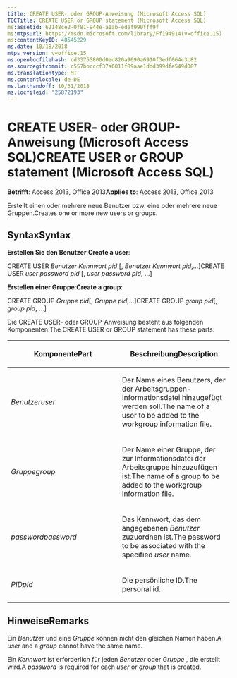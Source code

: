 ```yaml
---
title: CREATE USER- oder GROUP-Anweisung (Microsoft Access SQL)
TOCTitle: CREATE USER or GROUP statement (Microsoft Access SQL)
ms:assetid: 62148ce2-0f81-944e-a1ab-edef990fff9f
ms:mtpsurl: https://msdn.microsoft.com/library/Ff194914(v=office.15)
ms:contentKeyID: 48545229
ms.date: 10/18/2018
mtps_version: v=office.15
ms.openlocfilehash: cd33755800d0ed820a9690a6910f3edf064c3c82
ms.sourcegitcommit: c557bbcccf37a6011f89aae1ddd399dfe549d087
ms.translationtype: MT
ms.contentlocale: de-DE
ms.lasthandoff: 10/31/2018
ms.locfileid: "25872193"
---
```

# <a name="create-user-or-group-statement-microsoft-access-sql"></a><span data-ttu-id="a134c-102">CREATE USER- oder GROUP-Anweisung (Microsoft Access SQL)</span><span class="sxs-lookup"><span data-stu-id="a134c-102">CREATE USER or GROUP statement (Microsoft Access SQL)</span></span>

<span data-ttu-id="a134c-103">**Betrifft**: Access 2013, Office 2013</span><span class="sxs-lookup"><span data-stu-id="a134c-103">**Applies to**: Access 2013, Office 2013</span></span>

<span data-ttu-id="a134c-104">Erstellt einen oder mehrere neue Benutzer bzw. eine oder mehrere neue Gruppen.</span><span class="sxs-lookup"><span data-stu-id="a134c-104">Creates one or more new users or groups.</span></span>

## <a name="syntax"></a><span data-ttu-id="a134c-105">Syntax</span><span class="sxs-lookup"><span data-stu-id="a134c-105">Syntax</span></span>

<span data-ttu-id="a134c-106">**Erstellen Sie den Benutzer**:</span><span class="sxs-lookup"><span data-stu-id="a134c-106">**Create a user**:</span></span>

<span data-ttu-id="a134c-107">CREATE USER *Benutzer* *Kennwort pid* \[, *Benutzer* *Kennwort pid*,...\]</span><span class="sxs-lookup"><span data-stu-id="a134c-107">CREATE USER *user* *password pid* \[, *user* *password pid*, …\]</span></span>

<span data-ttu-id="a134c-108">**Erstellen einer Gruppe**:</span><span class="sxs-lookup"><span data-stu-id="a134c-108">**Create a group**:</span></span>

<span data-ttu-id="a134c-109">CREATE GROUP *Gruppe* *pid*\[, *Gruppe* *pid*,...\]</span><span class="sxs-lookup"><span data-stu-id="a134c-109">CREATE GROUP *group* *pid*\[, *group* *pid*, …\]</span></span>

<span data-ttu-id="a134c-110">Die CREATE USER- oder GROUP-Anweisung besteht aus folgenden Komponenten:</span><span class="sxs-lookup"><span data-stu-id="a134c-110">The CREATE USER or GROUP statement has these parts:</span></span>

<table>
<colgroup>
<col style="width: 50%" />
<col style="width: 50%" />
</colgroup>
<thead>
<tr class="header">
<th><p><span data-ttu-id="a134c-111">Komponente</span><span class="sxs-lookup"><span data-stu-id="a134c-111">Part</span></span></p></th>
<th><p><span data-ttu-id="a134c-112">Beschreibung</span><span class="sxs-lookup"><span data-stu-id="a134c-112">Description</span></span></p></th>
</tr>
</thead>
<tbody>
<tr class="odd">
<td><p><span data-ttu-id="a134c-113"><em>Benutzer</em></span><span class="sxs-lookup"><span data-stu-id="a134c-113"><em>user</em></span></span></p></td>
<td><p><span data-ttu-id="a134c-114">Der Name eines Benutzers, der der Arbeitsgruppen-Informationsdatei hinzugefügt werden soll.</span><span class="sxs-lookup"><span data-stu-id="a134c-114">The name of a user to be added to the workgroup information file.</span></span></p></td>
</tr>
<tr class="even">
<td><p><span data-ttu-id="a134c-115"><em>Gruppe</em></span><span class="sxs-lookup"><span data-stu-id="a134c-115"><em>group</em></span></span></p></td>
<td><p><span data-ttu-id="a134c-116">Der Name einer Gruppe, der zur Informationsdatei der Arbeitsgruppe hinzuzufügen ist.</span><span class="sxs-lookup"><span data-stu-id="a134c-116">The name of a group to be added to the workgroup information file.</span></span></p></td>
</tr>
<tr class="odd">
<td><p><span data-ttu-id="a134c-117"><em>password</em></span><span class="sxs-lookup"><span data-stu-id="a134c-117"><em>password</em></span></span></p></td>
<td><p><span data-ttu-id="a134c-118">Das Kennwort, das dem angegebenen <em>Benutzer</em> zuzuordnen ist.</span><span class="sxs-lookup"><span data-stu-id="a134c-118">The password to be associated with the specified <em>user</em> name.</span></span></p></td>
</tr>
<tr class="even">
<td><p><span data-ttu-id="a134c-119"><em>PID</em></span><span class="sxs-lookup"><span data-stu-id="a134c-119"><em>pid</em></span></span></p></td>
<td><p><span data-ttu-id="a134c-120">Die persönliche ID.</span><span class="sxs-lookup"><span data-stu-id="a134c-120">The personal id.</span></span></p></td>
</tr>
</tbody>
</table>


## <a name="remarks"></a><span data-ttu-id="a134c-121">Hinweise</span><span class="sxs-lookup"><span data-stu-id="a134c-121">Remarks</span></span>

<span data-ttu-id="a134c-122">Ein *Benutzer* und eine *Gruppe* können nicht den gleichen Namen haben.</span><span class="sxs-lookup"><span data-stu-id="a134c-122">A *user* and a *group* cannot have the same name.</span></span>

<span data-ttu-id="a134c-123">Ein *Kennwort* ist erforderlich für jeden *Benutzer* oder *Gruppe* , die erstellt wird.</span><span class="sxs-lookup"><span data-stu-id="a134c-123">A *password* is required for each *user* or *group* that is created.</span></span>

